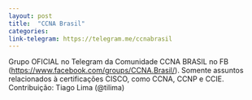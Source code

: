 ```yaml
---
layout: post
title:  "CCNA Brasil"
categories: 
link-telegram: https://telegram.me/ccnabrasil
---
```

Grupo OFICIAL no Telegram da Comunidade CCNA BRASIL no FB (https://www.facebook.com/groups/CCNA.Brasil/). Somente assuntos relacionados à certificações CISCO, como CCNA, CCNP e CCIE.
Contribuição: Tiago Lima (@tilima)

